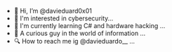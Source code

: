 - 👋 Hi, I’m @davieduard0x01
- 👀 I'm interested in cybersecurity...
- ​💱​ I'm currently learning C# and hardware hacking ...
- 👻​ A curious guy in the world of information ...
- 🔍 How to reach me  ig @davieduardo__ ...

<!---
davieduard0x01/davieduard0x01 is a ✨ special ✨ repository because its `README.md` (this file) appears on your GitHub profile.
You can click the Preview link to take a look at your changes.
--->
